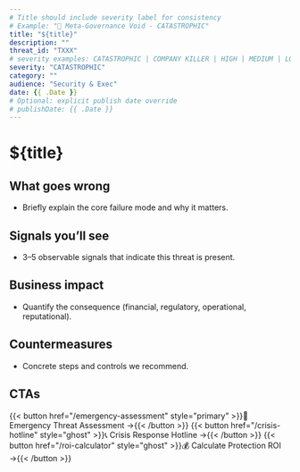 ```yaml
---
# Title should include severity label for consistency
# Example: "🔴 Meta-Governance Void - CATASTROPHIC"
title: "${title}"
description: ""
threat_id: "TXXX"
# severity examples: CATASTROPHIC | COMPANY KILLER | HIGH | MEDIUM | LOW
severity: "CATASTROPHIC"
category: ""
audience: "Security & Exec"
date: {{ .Date }}
# Optional: explicit publish date override
# publishDate: {{ .Date }}
---
```


# ${title}

## What goes wrong
- Briefly explain the core failure mode and why it matters.

## Signals you’ll see
- 3–5 observable signals that indicate this threat is present.

## Business impact
- Quantify the consequence (financial, regulatory, operational, reputational).

## Countermeasures
- Concrete steps and controls we recommend.

## CTAs
{{< button href="/emergency-assessment" style="primary" >}}🚨 Emergency Threat Assessment →{{< /button >}}
{{< button href="/crisis-hotline" style="ghost" >}}📞 Crisis Response Hotline →{{< /button >}}
{{< button href="/roi-calculator" style="ghost" >}}💰 Calculate Protection ROI →{{< /button >}}
